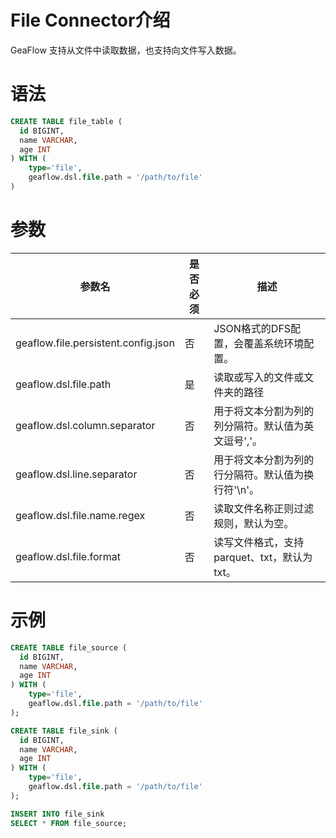 # File Connector介绍
GeaFlow 支持从文件中读取数据，也支持向文件写入数据。
# 语法

```sql
CREATE TABLE file_table (
  id BIGINT,
  name VARCHAR,
  age INT
) WITH (
	type='file',
    geaflow.dsl.file.path = '/path/to/file'
)
```
# 参数

| 参数名 | 是否必须 | 描述                           |
| -------- |------|------------------------------|
| geaflow.file.persistent.config.json     | 否    | JSON格式的DFS配置，会覆盖系统环境配置。      |
| geaflow.dsl.file.path     | 是    | 读取或写入的文件或文件夹的路径              |
| geaflow.dsl.column.separator     | 否    | 用于将文本分割为列的列分隔符。默认值为英文逗号','。  |
| geaflow.dsl.line.separator     | 否    | 用于将文本分割为列的行分隔符。默认值为换行符'\n'。  |
| geaflow.dsl.file.name.regex    | 否    | 读取文件名称正则过滤规则，默认为空。           |
| geaflow.dsl.file.format     | 否    | 读写文件格式，支持parquet、txt，默认为txt。 |

# 示例

```sql
CREATE TABLE file_source (
  id BIGINT,
  name VARCHAR,
  age INT
) WITH (
	type='file',
    geaflow.dsl.file.path = '/path/to/file'
);

CREATE TABLE file_sink (
  id BIGINT,
  name VARCHAR,
  age INT
) WITH (
	type='file',
    geaflow.dsl.file.path = '/path/to/file'
);

INSERT INTO file_sink
SELECT * FROM file_source;
```